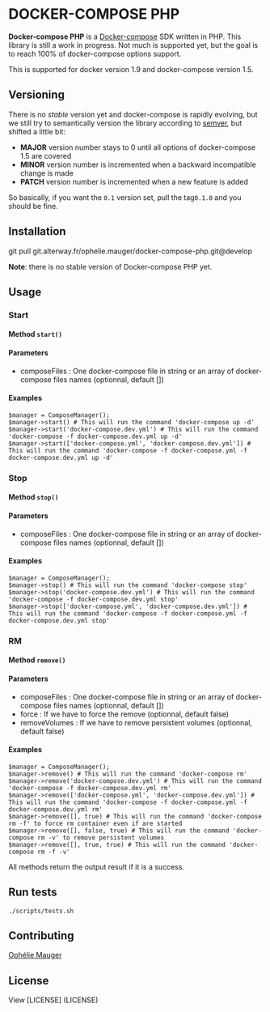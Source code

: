 DOCKER-COMPOSE PHP
==================

**Docker-compose PHP** is a [Docker-compose](https://docs.docker.com/compose/) SDK written in PHP. This library is still a work in progress.
Not much is supported yet, but the goal is to reach 100% of docker-compose options support.

This is supported for docker version 1.9 and docker-compose version 1.5.

Versioning
----------

There is no *stable* version yet and docker-compose is rapidly evolving, but we still try to semantically version the library according to [semver](http://semver.org/), but shifted a little bit:

* **MAJOR** version number stays to 0 until all options of docker-compose 1.5 are covered
* **MINOR** version number is incremented when a backward incompatible change is made
* **PATCH** version number is incremented when a new feature is added

So basically, if you want the `0.1` version set, pull the tag`0.1.0` and you should be fine.

Installation
------------

git pull git.alterway.fr/ophelie.mauger/docker-compose-php.git@develop

**Note**: there is no stable version of Docker-compose PHP yet.

Usage
-----

### Start
#### Method `start()`

#### Parameters
* composeFiles : One docker-compose file in string or an array of docker-compose files names (optionnal, default [])

#### Examples
```
$manager = ComposeManager();
$manager->start() # This will run the command 'docker-compose up -d'
$manager->start('docker-compose.dev.yml') # This will run the command 'docker-compose -f docker-compose.dev.yml up -d'
$manager->start(['docker-compose.yml', 'docker-compose.dev.yml']) # This will run the command 'docker-compose -f docker-compose.yml -f docker-compose.dev.yml up -d'
```

### Stop
#### Method `stop()`

#### Parameters
* composeFiles : One docker-compose file in string or an array of docker-compose files names (optionnal, default [])

#### Examples
```
$manager = ComposeManager();
$manager->stop() # This will run the command 'docker-compose stop'
$manager->stop('docker-compose.dev.yml') # This will run the command 'docker-compose -f docker-compose.dev.yml stop'
$manager->stop(['docker-compose.yml', 'docker-compose.dev.yml']) # This will run the command 'docker-compose -f docker-compose.yml -f docker-compose.dev.yml stop'
```

### RM
#### Method `remove()`

#### Parameters
* composeFiles : One docker-compose file in string or an array of docker-compose files names (optionnal, default [])
* force : If we have to force the remove (optionnal, default false)
* removeVolumes : If we have to remove persistent volumes (optionnal, default false)

#### Examples
```
$manager = ComposeManager();
$manager->remove() # This will run the command 'docker-compose rm'
$manager->remove('docker-compose.dev.yml') # This will run the command 'docker-compose -f docker-compose.dev.yml rm'
$manager->remove(['docker-compose.yml', 'docker-compose.dev.yml']) # This will run the command 'docker-compose -f docker-compose.yml -f docker-compose.dev.yml rm'
$manager->remove([], true) # This will run the command 'docker-compose rm -f' to force rm container even if are started
$manager->remove([], false, true) # This will run the command 'docker-compose rm -v' to remove persistent volumes
$manager->remove([], true, true) # This will run the command 'docker-compose rm -f -v'
```

All methods return the output result if it is a success.

Run tests
---------
```
./scripts/tests.sh
```

Contributing
------------
[Ophélie Mauger](https://github.com/omauger)

License
-------

View [LICENSE] (LICENSE)

